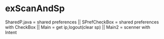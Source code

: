 # exScanAndSp 
SharedP.java = shared preferences || 
SPrefCheckBox = shared preferences with CheckBox || 
Main = get ip,logout(clear sp) || 
Main2 = scenner with Intent
